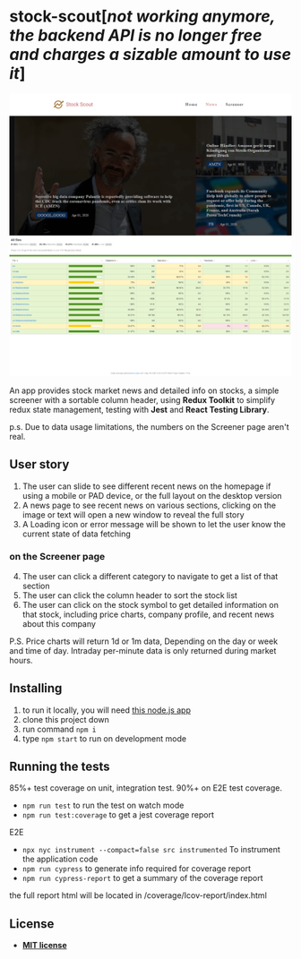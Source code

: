 # stock-scout[*not working anymore, the backend API is no longer free and charges a sizable amount to use it*]

![screen shot on news page](./readme_photo.png 'screen shot on news page')
![screen shot on E2E coverage report](./E2E_coverage.png 'screen shot on E2E coverage report')

An app provides stock market news and detailed info on stocks, a simple screener with a sortable column header, using **Redux Toolkit** to simplify redux state management, testing with **Jest** and **React Testing Library**.

p.s. Due to data usage limitations, the numbers on the Screener page aren't real.

## User story

1. The user can slide to see different recent news on the homepage if using a mobile or PAD device, or the full layout on the desktop version
2. A news page to see recent news on various sections, clicking on the image or text will open a new window to reveal the full story
3. A Loading icon or error message will be shown to let the user know the current state of data fetching

### on the Screener page

4. The user can click a different category to navigate to get a list of that section
5. The user can click the column header to sort the stock list
6. The user can click on the stock symbol to get detailed information on that stock, including price charts, company profile, and recent news about this company

P.S. Price charts will return 1d or 1m data, Depending on the day or week and time of day. Intraday per-minute data is only returned during market hours.

## Installing

1. to run it locally, you will need [this node.js app](https://github.com/thinkerelwin/stock-scout-backend)
2. clone this project down
3. run command `npm i`
4. type `npm start` to run on development mode

## Running the tests

85%+ test coverage on unit, integration test.
90%+ on E2E test coverage.

- `npm run test` to run the test on watch mode
- `npm run test:coverage` to get a jest coverage report

E2E

- `npx nyc instrument --compact=false src instrumented` To instrument the application code
- `npm run cypress` to generate info required for coverage report
- `npm run cypress-report` to get a summary of the coverage report

the full report html will be located in /coverage/Icov-report/index.html

## License

- **[MIT license](http://opensource.org/licenses/mit-license.php)**
